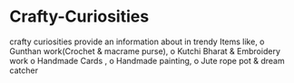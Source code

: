 # Crafty-Curiosities
crafty curiosities provide an information about in trendy Items like, o Gunthan work(Crochet &amp; macrame purse), o Kutchi Bharat &amp; Embroidery work o Handmade Cards , o Handmade painting, o Jute rope pot &amp; dream catcher
